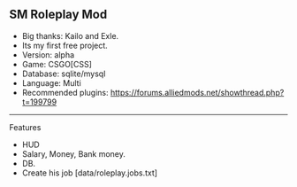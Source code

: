 SM Roleplay Mod
---
- Big thanks: Kailo and Exle.
- Its my first free project.
- Version: alpha
- Game: CSGO[CSS]
- Database: sqlite/mysql
- Language: Multi
- Recommended plugins: https://forums.alliedmods.net/showthread.php?t=199799

--- 
Features
* HUD
* Salary, Money, Bank money.
* DB.
* Create his job [data/roleplay.jobs.txt]
